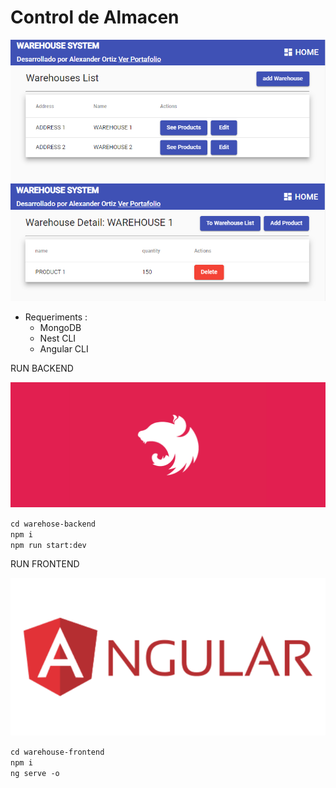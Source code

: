 # Control de Almacen

![img_2.png](img_2.png)
![img_3.png](img_3.png)

- Requeriments : 
    - MongoDB
    - Nest CLI
    - Angular CLI


RUN BACKEND

![img.png](img.png)

<code>cd warehose-backend</code> <br>
<code>npm i</code> <br>
<code>npm run start:dev</code> <br>

RUN FRONTEND

![img_1.png](img_1.png)

<code>cd warehouse-frontend</code> <br>
<code>npm i</code> <br>
<code>ng serve -o</code> <br>